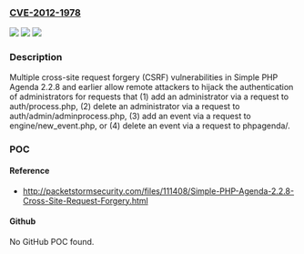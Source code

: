 ### [CVE-2012-1978](https://cve.mitre.org/cgi-bin/cvename.cgi?name=CVE-2012-1978)
![](https://img.shields.io/static/v1?label=Product&message=n%2Fa&color=blue)
![](https://img.shields.io/static/v1?label=Version&message=n%2Fa&color=blue)
![](https://img.shields.io/static/v1?label=Vulnerability&message=n%2Fa&color=brighgreen)

### Description

Multiple cross-site request forgery (CSRF) vulnerabilities in Simple PHP Agenda 2.2.8 and earlier allow remote attackers to hijack the authentication of administrators for requests that (1) add an administrator via a request to auth/process.php, (2) delete an administrator via a request to auth/admin/adminprocess.php, (3) add an event via a request to engine/new_event.php, or (4) delete an event via a request to phpagenda/.

### POC

#### Reference
- http://packetstormsecurity.com/files/111408/Simple-PHP-Agenda-2.2.8-Cross-Site-Request-Forgery.html

#### Github
No GitHub POC found.

